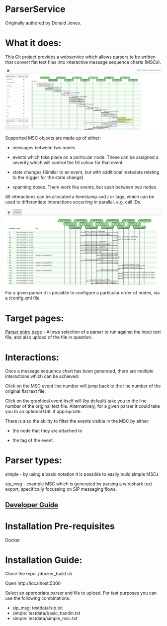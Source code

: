 # ParserService

Originally authored by Donald Jones.

# What it does:

This Git project provides a webservice which allows parsers to be written that convert flat text files into interactive message sequence charts (MSCs).

![simple MSC](doc/simple_msc.png)

Supported MSC objects are made up of either:

- messages between two nodes

- events which take place on a particular node. These can be assigned a severity which will control the fill colour for that event.

- state changes (Similar to an event, but with additional metadata relating to the trigger for the state change)

- spanning boxes. There work like events, but span between two nodes.

All interactions can be allocated a timestamp and / or tags, which can be used to differentiate interactions occurring in parallel, e.g. call IDs.

![simple MSC](doc/sip_msg.png)

For a given parser it is possible to configure a particular order of nodes, via a <parser>/config.xml file

# Target pages:

[Parser entry page](http://localhost:5000/) - Allows selection of a parser to run against the input text file, and also upload of the file in question.

# Interactions:

Once a message sequence chart has been generated, there are multiple interactions which can be achieved:

Click on the MSC event line number will jump back to the line number of the original flat text file.

Click on the graphical event itself will (by default) take you to the line number of the original text file. Alternatively, for a given parser it could take you to an optional URL if appropriate.

There is also the ability to filter the events visible in the MSC by either:

- the node that they are attached to

- the tag of the event.

# Parser types:

simple - by using a basic notation it is possible to easily build simple MSCs

sip_msg - example MSC which is generated by parsing a wireshark text export, specifically focussing on SIP messaging flows.

## [Developer Guide](doc/Documentation.md)

# Installation Pre-requisites
Docker

# Installation Guide:
Clone the repo
    ./docker_build.sh

Open http://localhost:5000

Select an appropriate parser and file to upload.
For test purposes you can use the following combinations:
- sip_msg: testdata/sip.txt
- simple: testdata/basic_handin.txt
- simple: testdata/simple_msc.txt

